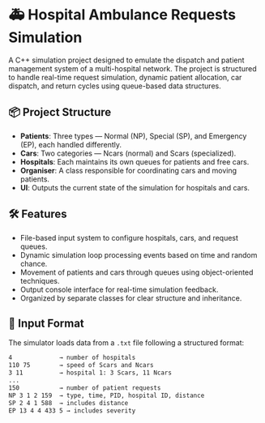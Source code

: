 # 🚑 Hospital Ambulance Requests Simulation

A C++ simulation project designed to emulate the dispatch and patient management system of a multi-hospital network. The project is structured to handle real-time request simulation, dynamic patient allocation, car dispatch, and return cycles using queue-based data structures.

## 📦 Project Structure

- **Patients**: Three types — Normal (NP), Special (SP), and Emergency (EP), each handled differently.
- **Cars**: Two categories — Ncars (normal) and Scars (specialized).
- **Hospitals**: Each maintains its own queues for patients and free cars.
- **Organiser**: A class responsible for coordinating cars and moving patients.
- **UI**: Outputs the current state of the simulation for hospitals and cars.

## 🛠 Features

- File-based input system to configure hospitals, cars, and request queues.
- Dynamic simulation loop processing events based on time and random chance.
- Movement of patients and cars through queues using object-oriented techniques.
- Output console interface for real-time simulation feedback.
- Organized by separate classes for clear structure and inheritance.

## 🧪 Input Format

The simulator loads data from a `.txt` file following a structured format:

```txt
4             → number of hospitals
110 75        → speed of Scars and Ncars
3 11          → hospital 1: 3 Scars, 11 Ncars
...
150           → number of patient requests
NP 3 1 2 159  → type, time, PID, hospital ID, distance
SP 2 4 1 588  → includes distance
EP 13 4 4 433 5 → includes severity
